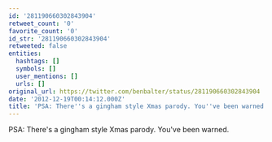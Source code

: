 ```yaml
---
id: '281190660302843904'
retweet_count: '0'
favorite_count: '0'
id_str: '281190660302843904'
retweeted: false
entities:
  hashtags: []
  symbols: []
  user_mentions: []
  urls: []
original_url: https://twitter.com/benbalter/status/281190660302843904
date: '2012-12-19T00:14:12.000Z'
title: 'PSA: There''s a gingham style Xmas parody. You''ve been warned.'
---
```


PSA: There's a gingham style Xmas parody. You've been warned.